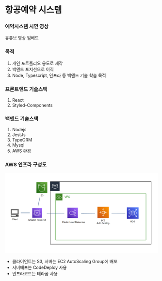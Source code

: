# 항공예약 시스템

### 예약시스템 시연 영상
유튜브 영상 임베드

### 목적
1. 개인 포트폴리오 용도로 제작
2. 백엔드 포지션으로 이직
3. Node, Typescript, 인프라 등 백엔드 기술 학습 목적


### 프론트엔드 기술스택
1. React
2. Styled-Components


### 백엔드 기술스택
1. Nodejs
2. JestJs
3. TypeORM
4. Mysql
5. AWS 환경

### AWS 인프라 구성도
![인프라 구성도](./InfraImage.png)

* 클라이언트는 S3, 서버는 EC2 AutoScaling Group에 배포
* 서버배포는 CodeDeploy 사용
* 인프라코드는 테라폼 사용
